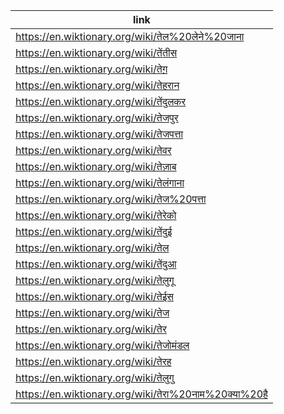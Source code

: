 |link|
|----|
|https://en.wiktionary.org/wiki/तेल%20लेने%20जाना|
|https://en.wiktionary.org/wiki/तेंतीस|
|https://en.wiktionary.org/wiki/तेग़|
|https://en.wiktionary.org/wiki/तेहरान|
|https://en.wiktionary.org/wiki/तेंदुलकर|
|https://en.wiktionary.org/wiki/तेजपुर|
|https://en.wiktionary.org/wiki/तेजपत्ता|
|https://en.wiktionary.org/wiki/तेवर|
|https://en.wiktionary.org/wiki/तेज़ाब|
|https://en.wiktionary.org/wiki/तेलंगाना|
|https://en.wiktionary.org/wiki/तेज%20पत्ता|
|https://en.wiktionary.org/wiki/तेरेको|
|https://en.wiktionary.org/wiki/तेंदुई|
|https://en.wiktionary.org/wiki/तेल|
|https://en.wiktionary.org/wiki/तेंदुआ|
|https://en.wiktionary.org/wiki/तेलुगू|
|https://en.wiktionary.org/wiki/तेईस|
|https://en.wiktionary.org/wiki/तेज|
|https://en.wiktionary.org/wiki/तेर|
|https://en.wiktionary.org/wiki/तेजोमंडल|
|https://en.wiktionary.org/wiki/तेरह|
|https://en.wiktionary.org/wiki/तेलुगु|
|https://en.wiktionary.org/wiki/तेरा%20नाम%20क्या%20है|
